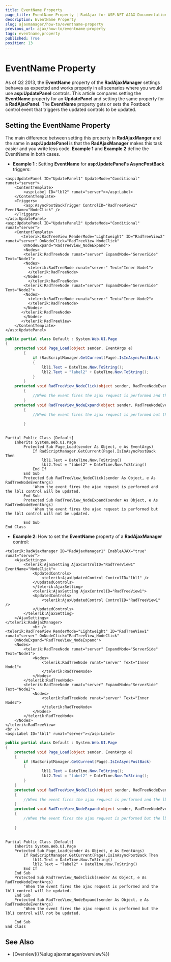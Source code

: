 ```yaml
---
title: EventName Property
page_title: EventName Property | RadAjax for ASP.NET AJAX Documentation
description: EventName Property
slug: ajaxmanager/how-to/eventname-property
previous_url: ajax/how-to/eventname-property
tags: eventname,property
published: True
position: 13
---
```


# EventName Property



As of Q2 2013, the **EventName** property of the **RadAjaxManager** settings behaves as expected and works properly in all scenarios where you would use **asp:UpdatePanel** controls. This article compares setting the **EventName** property for an **UpdatePanel** and setting the same property for a **RadAjaxPanel**. The **EventName** property gets or sets the Postback control event that triggers the updated controls to be updated.

## Setting the EventName Property

The main difference between setting this property in **RadAjaxManger** and the same in **asp:UpdatePanel** is that the **RadAjaxManager** makes this task easier and you write less code. **Example 1** and **Example 2** define the EventName in both cases.

* **Example 1** : Setting **EventName** for **asp:UpdatePanel's AsyncPostBack** triggers:



````ASP.NET
<asp:UpdatePanel ID="UpdatePanel1" UpdateMode="Conditional" runat="server">
	<ContentTemplate>
	    <asp:Label ID="lbl2" runat="server"></asp:Label>
	</ContentTemplate>
	<Triggers>
	    <asp:AsyncPostBackTrigger ControlID="RadTreeView1" EventName="NodeClick" />
	</Triggers>
</asp:UpdatePanel>
<asp:UpdatePanel ID="UpdatePanel2" UpdateMode="Conditional" runat="server">
	<ContentTemplate>
	   <telerik:RadTreeView RenderMode="Lightweight" ID="RadTreeView2" runat="server" OnNodeClick="RadTreeView_NodeClick"
	    OnNodeExpand="RadTreeView_NodeExpand">
	    <Nodes>
	    <telerik:RadTreeNode runat="server" ExpandMode="ServerSide" Text="Node1">
	    <Nodes>
	      <telerik:RadTreeNode runat="server" Text="Inner Node1">
	      </telerik:RadTreeNode>
	    </Nodes>
	      </telerik:RadTreeNode>
	    <telerik:RadTreeNode runat="server" ExpandMode="ServerSide" Text="Node2">
	    <Nodes>
	      <telerik:RadTreeNode runat="server" Text="Inner Node2">
	      </telerik:RadTreeNode>
	    </Nodes>
	   </telerik:RadTreeNode>
	    </Nodes>
	   </telerik:RadTreeView>
	</ContentTemplate>
</asp:UpdatePanel>
````
````C#
public partial class Default : System.Web.UI.Page 
{
	protected void Page_Load(object sender, EventArgs e)
	    {
	        if (RadScriptManager.GetCurrent(Page).IsInAsyncPostBack)
	        {
	            lbl1.Text = DateTime.Now.ToString();
	            lbl2.Text = "label2" + DateTime.Now.ToString();
	        }
	    }
	protected void RadTreeView_NodeClick(object sender, RadTreeNodeEventArgs e)
	    {
	        //When the event fires the ajax request is performed and the lbl1 control will be updated.
	    }
	protected void RadTreeView_NodeExpand(object sender, RadTreeNodeEventArgs e)
	    {
	        //When the event fires the ajax request is performed but the lbl1 control will not be updated.
	
	    }
	
````
````VB
Partial Public Class [Default]
	Inherits System.Web.UI.Page
	    Protected Sub Page_Load(sender As Object, e As EventArgs)
	        If RadScriptManager.GetCurrent(Page).IsInAsyncPostBack Then
	            lbl1.Text = DateTime.Now.ToString()
	            lbl2.Text = "label2" + DateTime.Now.ToString()
	        End If
	    End Sub
	    Protected Sub RadTreeView_NodeClick(sender As Object, e As RadTreeNodeEventArgs)
	        'When the event fires the ajax request is performed and the lbl1 control will be updated.
	    End Sub
	    Protected Sub RadTreeView_NodeExpand(sender As Object, e As RadTreeNodeEventArgs)
	        'When the event fires the ajax request is performed but the lbl1 control will not be updated.
	
	    End Sub
End Class
````


* **Example 2**: How to set the **EventName** property of a **RadAjaxManager** control:



````ASP.NET
<telerik:RadAjaxManager ID="RadAjaxManager1" EnableAJAX="true" runat="server">
	<AjaxSettings>
	    <telerik:AjaxSetting AjaxControlID="RadTreeView1" EventName="NodeClick">
	        <UpdatedControls>
	            <telerik:AjaxUpdatedControl ControlID="lbl1" />
	        </UpdatedControls>
	        </telerik:AjaxSetting>
	        <telerik:AjaxSetting AjaxControlID="RadTreeView1">
	        <UpdatedControls>
	            <telerik:AjaxUpdatedControl ControlID="RadTreeView1" />
	        </UpdatedControls>
	    </telerik:AjaxSetting>
	</AjaxSettings>
</telerik:RadAjaxManager>
	        <br />
<telerik:RadTreeView RenderMode="Lightweight" ID="RadTreeView1" runat="server" OnNodeClick="RadTreeView_NodeClick"
	OnNodeExpand="RadTreeView_NodeExpand">
	<Nodes>
	    <telerik:RadTreeNode runat="server" ExpandMode="ServerSide" Text="Node1">
	        <Nodes>
	            <telerik:RadTreeNode runat="server" Text="Inner Node1">
	            </telerik:RadTreeNode>
	        </Nodes>
	    </telerik:RadTreeNode>
	    <telerik:RadTreeNode runat="server" ExpandMode="ServerSide" Text="Node2">
	        <Nodes>
	            <telerik:RadTreeNode runat="server" Text="Inner Node2">
	            </telerik:RadTreeNode>
	        </Nodes>
	    </telerik:RadTreeNode>
	</Nodes>
</telerik:RadTreeView>
<br />
<asp:Label ID="lbl1" runat="server"></asp:Label>
````
````C#
public partial class Default : System.Web.UI.Page 
{
	protected void Page_Load(object sender, EventArgs e)
	{
	    if (RadScriptManager.GetCurrent(Page).IsInAsyncPostBack)
	    {
	            lbl1.Text = DateTime.Now.ToString();
	            lbl2.Text = "label2" + DateTime.Now.ToString();
	    }
	}
	protected void RadTreeView_NodeClick(object sender, RadTreeNodeEventArgs e)
	{
	    //When the event fires the ajax request is performed and the lbl1 control will be updated.
	}
	protected void RadTreeView_NodeExpand(object sender, RadTreeNodeEventArgs e)
	{
	    //When the event fires the ajax request is performed but the lbl1 control will not be updated.
	
	}
	
````
````VB
Partial Public Class [Default]
	Inherits System.Web.UI.Page
	Protected Sub Page_Load(sender As Object, e As EventArgs)
	    If RadScriptManager.GetCurrent(Page).IsInAsyncPostBack Then
	        lbl1.Text = DateTime.Now.ToString()
	        lbl2.Text = "label2" + DateTime.Now.ToString()
	    End If
	End Sub
	Protected Sub RadTreeView_NodeClick(sender As Object, e As RadTreeNodeEventArgs)
	    'When the event fires the ajax request is performed and the lbl1 control will be updated.
	End Sub
	Protected Sub RadTreeView_NodeExpand(sender As Object, e As RadTreeNodeEventArgs)
	    'When the event fires the ajax request is performed but the lbl1 control will not be updated.
	
	End Sub
End Class
````


## See Also

 * [Overview]({%slug ajaxmanager/overview%})
